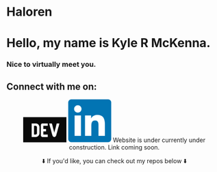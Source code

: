 # Haloren
<h1> Hello, my name is Kyle R McKenna. </h1>
<h3> Nice to virtually meet you.</h3>



<h2> Connect with me on:</h2>
<p align="center">
<a href= "https://dev.to/haloren"><img src="images/dev-community.png" width=20% height=20% /></a>
<a href= "https://www.linkedin.com/in/kyle-mckenna-98269a44/"><img src="images/LinkedIn-community.png" width=20% height=20% /></a>
<a>Website is under currently under construction. Link coming soon. </a>
</p>




<p align="center">
⬇️ If you'd like, you can check out my repos below ⬇️  
</p>